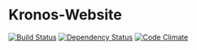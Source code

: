# Kronos-Website
[![Build Status](https://secure.travis-ci.org/DAVKronos/Kronos-Website.png)](http://travis-ci.org/DAVKronos/Kronos-Website)
[![Dependency Status](https://gemnasium.com/DAVKronos/Kronos-Website.png)](https://gemnasium.com/DAVKronos/Kronos-Website)
[![Code Climate](https://codeclimate.com/badge.png)](https://codeclimate.com/github/DAVKronos/Kronos-Website)